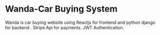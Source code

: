 # Wanda-Car Buying System
Wanda is car buying website using Reactjs for frontend and python django for backend .
Stripe Api for payments. 
JWT Authentication.

